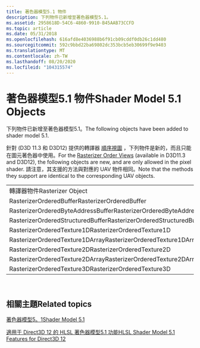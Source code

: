 ```yaml
---
title: 著色器模型5.1 物件
description: 下列物件已新增至著色器模型5.1。
ms.assetid: 2958618D-54C6-4860-9910-B45AAB73CCFD
ms.topic: article
ms.date: 05/31/2018
ms.openlocfilehash: 616afd8e4036988b6f91cb09cddf0db26c1dd480
ms.sourcegitcommit: 592c9bbd22ba69802dc353bcb5eb30699f9e9403
ms.translationtype: MT
ms.contentlocale: zh-TW
ms.lasthandoff: 08/20/2020
ms.locfileid: "104315574"
---
```

# <a name="shader-model-51-objects"></a><span data-ttu-id="33044-103">著色器模型5.1 物件</span><span class="sxs-lookup"><span data-stu-id="33044-103">Shader Model 5.1 Objects</span></span>

<span data-ttu-id="33044-104">下列物件已新增至著色器模型5.1。</span><span class="sxs-lookup"><span data-stu-id="33044-104">The following objects have been added to shader model 5.1.</span></span>

<span data-ttu-id="33044-105">針對 (D3D 11.3 和 D3D12) 提供的轉譯器 [順序視圖](/windows/desktop/direct3d11/rasterizer-order-views) ，下列物件是新的，而且只能在圖元著色器中使用。</span><span class="sxs-lookup"><span data-stu-id="33044-105">For the [Rasterizer Order Views](/windows/desktop/direct3d11/rasterizer-order-views) (available in D3D11.3 and D3D12), the following objects are new, and are only allowed in the pixel shader.</span></span> <span data-ttu-id="33044-106">請注意，其支援的方法與對應的 UAV 物件相同。</span><span class="sxs-lookup"><span data-stu-id="33044-106">Note that the methods they support are identical to the corresponding UAV objects.</span></span>



|                                    |                                                               |
|------------------------------------|---------------------------------------------------------------|
| <span data-ttu-id="33044-107">轉譯器物件</span><span class="sxs-lookup"><span data-stu-id="33044-107">Rasterizer Object</span></span>                  | <span data-ttu-id="33044-108">UAV 物件</span><span class="sxs-lookup"><span data-stu-id="33044-108">UAV Object</span></span>                                                    |
| <span data-ttu-id="33044-109">RasterizerOrderedBuffer</span><span class="sxs-lookup"><span data-stu-id="33044-109">RasterizerOrderedBuffer</span></span>            | [<span data-ttu-id="33044-110">**RWBuffer**</span><span class="sxs-lookup"><span data-stu-id="33044-110">**RWBuffer**</span></span>](sm5-object-rwbuffer.md)                       |
| <span data-ttu-id="33044-111">RasterizerOrderedByteAddressBuffer</span><span class="sxs-lookup"><span data-stu-id="33044-111">RasterizerOrderedByteAddressBuffer</span></span> | [<span data-ttu-id="33044-112">**RWByteAddressBuffer**</span><span class="sxs-lookup"><span data-stu-id="33044-112">**RWByteAddressBuffer**</span></span>](sm5-object-rwbyteaddressbuffer.md) |
| <span data-ttu-id="33044-113">RasterizerOrderedStructuredBuffer</span><span class="sxs-lookup"><span data-stu-id="33044-113">RasterizerOrderedStructuredBuffer</span></span>  | [<span data-ttu-id="33044-114">**RWStructuredBuffer**</span><span class="sxs-lookup"><span data-stu-id="33044-114">**RWStructuredBuffer**</span></span>](sm5-object-rwstructuredbuffer.md)   |
| <span data-ttu-id="33044-115">RasterizerOrderedTexture1D</span><span class="sxs-lookup"><span data-stu-id="33044-115">RasterizerOrderedTexture1D</span></span>         | [<span data-ttu-id="33044-116">**RWTexture1D**</span><span class="sxs-lookup"><span data-stu-id="33044-116">**RWTexture1D**</span></span>](sm5-object-rwtexture1d.md)                 |
| <span data-ttu-id="33044-117">RasterizerOrderedTexture1DArray</span><span class="sxs-lookup"><span data-stu-id="33044-117">RasterizerOrderedTexture1DArray</span></span>    | [<span data-ttu-id="33044-118">**RWTexture1DArray**</span><span class="sxs-lookup"><span data-stu-id="33044-118">**RWTexture1DArray**</span></span>](sm5-object-rwtexture1darray.md)       |
| <span data-ttu-id="33044-119">RasterizerOrderedTexture2D</span><span class="sxs-lookup"><span data-stu-id="33044-119">RasterizerOrderedTexture2D</span></span>         | [<span data-ttu-id="33044-120">**RWTexture2D**</span><span class="sxs-lookup"><span data-stu-id="33044-120">**RWTexture2D**</span></span>](sm5-object-rwtexture2d.md)                 |
| <span data-ttu-id="33044-121">RasterizerOrderedTexture2DArray</span><span class="sxs-lookup"><span data-stu-id="33044-121">RasterizerOrderedTexture2DArray</span></span>    | [<span data-ttu-id="33044-122">**RWTexture2DArray**</span><span class="sxs-lookup"><span data-stu-id="33044-122">**RWTexture2DArray**</span></span>](sm5-object-rwtexture2darray.md)       |
| <span data-ttu-id="33044-123">RasterizerOrderedTexture3D</span><span class="sxs-lookup"><span data-stu-id="33044-123">RasterizerOrderedTexture3D</span></span>         | [<span data-ttu-id="33044-124">**RWTexture3D**</span><span class="sxs-lookup"><span data-stu-id="33044-124">**RWTexture3D**</span></span>](sm5-object-rwtexture3d.md)                 |



 

## <a name="related-topics"></a><span data-ttu-id="33044-125">相關主題</span><span class="sxs-lookup"><span data-stu-id="33044-125">Related topics</span></span>

<dl> <dt>

[<span data-ttu-id="33044-126">著色器模型5。1</span><span class="sxs-lookup"><span data-stu-id="33044-126">Shader Model 5.1</span></span>](shader-model-5-1.md)
</dt> <dt>

[<span data-ttu-id="33044-127">適用于 Direct3D 12 的 HLSL 著色器模型5.1 功能</span><span class="sxs-lookup"><span data-stu-id="33044-127">HLSL Shader Model 5.1 Features for Direct3D 12</span></span>](hlsl-shader-model-5-1-features-for-direct3d-12.md)
</dt> </dl>

 

 